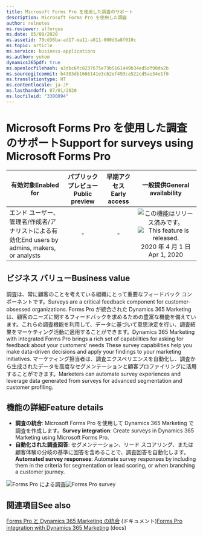 ```yaml
---
title: Microsoft Forms Pro を使用した調査のサポート
description: Microsoft Forms Pro を使用した調査
author: relnotes
ms.reviewer: alfergus
ms.date: 05/08/2020
ms.assetid: 70cd36ba-ad17-ea11-a811-000d3a8f010c
ms.topic: article
ms.service: business-applications
ms.author: yukom
dynamics365pdf: true
ms.openlocfilehash: a3dbc6fc8237675e73b5161449b34ed5df90da2b
ms.sourcegitcommit: b4383db1666141e3c62ef493ca522cd5ae34e1f0
ms.translationtype: HT
ms.contentlocale: ja-JP
ms.lasthandoff: 07/01/2020
ms.locfileid: "3380894"
---
```

# <a name="support-for-surveys-using-microsoft-forms-pro"></a><span data-ttu-id="aae07-103">Microsoft Forms Pro を使用した調査のサポート</span><span class="sxs-lookup"><span data-stu-id="aae07-103">Support for surveys using Microsoft Forms Pro</span></span>


| <span data-ttu-id="aae07-104">有効対象</span><span class="sxs-lookup"><span data-stu-id="aae07-104">Enabled for</span></span>    |  <span data-ttu-id="aae07-105">パブリック プレビュー</span><span class="sxs-lookup"><span data-stu-id="aae07-105">Public preview</span></span> | <span data-ttu-id="aae07-106">早期アクセス</span><span class="sxs-lookup"><span data-stu-id="aae07-106">Early access</span></span> | <span data-ttu-id="aae07-107">一般提供</span><span class="sxs-lookup"><span data-stu-id="aae07-107">General availability</span></span> | 
| ---------- | :----------: |:----------: |:----------: |
|<span data-ttu-id="aae07-108">エンド ユーザー、管理者/作成者/アナリストによる有効化</span><span class="sxs-lookup"><span data-stu-id="aae07-108">End users by admins, makers, or analysts</span></span>|-|-| <span data-ttu-id="aae07-109">![この機能はリリース済みです。](/dynamics365-release-plan/media/green-checkmark.png "この機能はリリース済みです。")</span><span class="sxs-lookup"><span data-stu-id="aae07-109">![This feature is released.](/dynamics365-release-plan/media/green-checkmark.png "This feature is released.")</span></span> <span data-ttu-id="aae07-110">2020 年 4 月 1 日</span><span class="sxs-lookup"><span data-stu-id="aae07-110">Apr 1, 2020</span></span>|


## <a name="business-value"></a><span data-ttu-id="aae07-111">ビジネス バリュー</span><span class="sxs-lookup"><span data-stu-id="aae07-111">Business value</span></span>
<!-- bv start -->
<span data-ttu-id="aae07-112">調査は、常に顧客のことを考えている組織にとって重要なフィードバック コンポーネントです。</span><span class="sxs-lookup"><span data-stu-id="aae07-112">Surveys are a critical feedback component for customer-obsessed organizations.</span></span> <span data-ttu-id="aae07-113">Forms Pro が統合された Dynamics 365 Marketing は、顧客のニーズに関するフィードバックを求めるための豊富な機能を備えています。これらの調査機能を利用して、データに基づいて意思決定を行い、調査結果をマーケティング活動に適用することができます。</span><span class="sxs-lookup"><span data-stu-id="aae07-113">Dynamics 365 Marketing with integrated Forms Pro brings a rich set of capabilities for asking for feedback about your customers' needs These survey capabilities help you make data-driven decisions and apply your findings to your marketing initiatives.</span></span> <span data-ttu-id="aae07-114">マーケティング担当者は、調査エクスペリエンスを自動化し、調査から生成されたデータを高度なセグメンテーションと顧客プロファイリングに活用することができます。</span><span class="sxs-lookup"><span data-stu-id="aae07-114">Marketers can automate survey experiences and leverage data generated from surveys for advanced segmentation and customer profiling.</span></span>
<!-- bv end -->



## <a name="feature-details"></a><span data-ttu-id="aae07-115">機能の詳細</span><span class="sxs-lookup"><span data-stu-id="aae07-115">Feature details</span></span>
<!--feature detail start -->
- <span data-ttu-id="aae07-116">**調査の統合**: Microsoft Forms Pro を使用して Dynamics 365 Marketing で調査を作成します。</span><span class="sxs-lookup"><span data-stu-id="aae07-116">**Survey integration**: Create surveys in Dynamics 365 Marketing using Microsoft Forms Pro.</span></span>
- <span data-ttu-id="aae07-117">**自動化された調査回答**: セグメンテーション、リード スコアリング、または顧客体験の分岐の基準に回答を含めることで、調査回答を自動化します。</span><span class="sxs-lookup"><span data-stu-id="aae07-117">**Automated survey responses**: Automate survey responses by including them in the criteria for segmentation or lead scoring, or when branching a customer journey.</span></span>
<!--feature detail end -->

<span data-ttu-id="aae07-118">![Forms Pro による調査](media/formspro.png "Forms Pro による調査")</span><span class="sxs-lookup"><span data-stu-id="aae07-118">![Forms Pro survey](media/formspro.png "Forms Pro survey")</span></span>
<!-- Picture 1 -->









## <a name="see-also"></a><span data-ttu-id="aae07-119">関連項目</span><span class="sxs-lookup"><span data-stu-id="aae07-119">See also</span></span>

<!--docs start-->
<span data-ttu-id="aae07-120">[Forms Pro と Dynamics 365 Marketing の統合](https://docs.microsoft.com/dynamics365/marketing/forms-pro) (ドキュメント)</span><span class="sxs-lookup"><span data-stu-id="aae07-120">[Forms Pro integration with Dynamics 365 Marketing](https://docs.microsoft.com/dynamics365/marketing/forms-pro) (docs)</span></span>
<!--docs end-->
